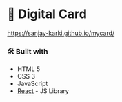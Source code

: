 # :card_index:	Digital Card

https://sanjay-karki.github.io/mycard/

### :hammer_and_wrench:	Built with

- HTML 5
- CSS 3
- JavaScript
- [React](https://reactjs.org/) - JS Library

